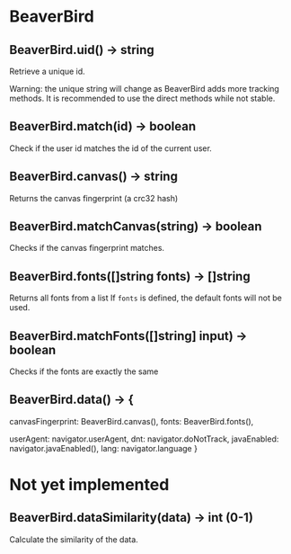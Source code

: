 # BeaverBird

## BeaverBird.uid() -> string

Retrieve a unique id.

Warning: the unique string will change as BeaverBird adds more tracking methods.
It is recommended to use the direct methods while not stable.

## BeaverBird.match(id) -> boolean

Check if the user id matches the id of the current user.

## BeaverBird.canvas() -> string

Returns the canvas fingerprint (a crc32 hash)

## BeaverBird.matchCanvas(string) -> boolean

Checks if the canvas fingerprint matches.

## BeaverBird.fonts([]string fonts) -> []string

Returns all fonts from a list
If `fonts` is defined, the default fonts will not be used.

## BeaverBird.matchFonts([]string] input) -> boolean

Checks if the fonts are exactly the same

## BeaverBird.data() -> {
  canvasFingerprint: BeaverBird.canvas(),
  fonts: BeaverBird.fonts(),

  userAgent: navigator.userAgent,
  dnt: navigator.doNotTrack,
  javaEnabled: navigator.javaEnabled(),
  lang: navigator.language
}

# Not yet implemented

## BeaverBird.dataSimilarity(data) -> int (0-1)

Calculate the similarity of the data.
